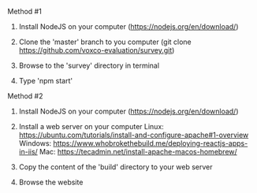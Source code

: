 Method #1

1. Install NodeJS on your computer (https://nodejs.org/en/download/)

2. Clone the 'master' branch to you computer (git clone https://github.com/voxco-evaluation/survey.git)

3. Browse to the 'survey' directory in terminal

4. Type 'npm start'


Method #2 

1. Install NodeJS on your computer (https://nodejs.org/en/download/)

2. Install a web server on your computer
    Linux:      https://ubuntu.com/tutorials/install-and-configure-apache#1-overview
    Windows:    https://www.whobrokethebuild.me/deploying-reactjs-apps-in-iis/
    Mac:        https://tecadmin.net/install-apache-macos-homebrew/

3. Copy the content of the 'build' directory to your web server

4. Browse the website


